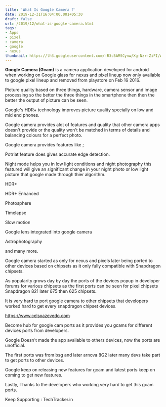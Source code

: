```yaml
---
title: 'What Is Google Camera ?'
date: 2019-12-31T16:04:00.001+05:30
draft: false
url: /2019/12/what-is-google-camera.html
tags: 
- Apps
- pixel
- camera
- google
- nexus
thumbnail: https://lh3.googleusercontent.com/-R3c5AMSCynw/Xg-Nzr-ZiFI/AAAAAAAAAdU/FJydqUO8sOQ6JyVamrgdyrBFb_aMMNCeACLcBGAsYHQ/s1600/1578077629807852-0.png
---
```


  

**Google Camera (Gcam)** is a camera application developed for android when working on Google glass for nexus and pixel lineup now only available to google pixel lineup and removed from playstore on Feb 16 2016.  

  

Picture quality based on three things, hardware, camera sensor and image processing so the better the three things in the smartphone then then the better the output of picture can be seen.

  

Google's HDR+ technology improves picture quality specially on low and mid end phones.  

  

Google camera provides alot of features and quality that other camera apps doesn't provide or the quality won't be matched in terms of details and balancing colours for a perfect photo.  

  

Google camera provides features like ; 

  

Potriat feature does gives accurate edge detection.

  

Night mode helps you in low light conditions and night photography this featured will give an significant change in your night photo or low light picture that google made through thier algorithm.

  

HDR+

  

HDR+ Enhanced

  

Photosphere

  

Timelapse

  

Slow motion

  

Google lens integrated into google camera

  

Astrophotography

  

and many more.

  

Google camera started as only for nexus and pixels later being ported to other devices based on chipsets as it only fully compatible with Snapdragon chipsets.

  

As popularity grows day by day the ports of the devices popup in developer forums for various chipsets as the first ports can be seen for pixel chipsets Snapdragon 821 later 675 then 625 chipsets.

  

It is very hard to port google camera to other chipsets that developers worked hard to get every snapdragon chipset devices.

  

https://www.celsoazevedo.com  

  

Become hub for google cam ports as it provides you gcams for different devices ports from developers.

  

Google Doesn't made the app available to others devices, now the ports are unofficial.

  

The first ports was from bsg and later arnova 8G2 later many devs take part to get ports to other devices.

  

Google keep on releasing new features for gcam and latest ports keep on coming to get new features.

  

Lastly, Thanks to the developers who working very hard to get this gcam ports.

  

Keep Supporting : TechTracker.in